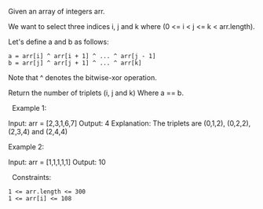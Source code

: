 Given an array of integers arr.

We want to select three indices i, j and k where (0 <= i < j <= k < arr.length).

Let's define a and b as follows:


	a = arr[i] ^ arr[i + 1] ^ ... ^ arr[j - 1]
	b = arr[j] ^ arr[j + 1] ^ ... ^ arr[k]


Note that ^ denotes the bitwise-xor operation.

Return the number of triplets (i, j and k) Where a == b.

 
Example 1:

Input: arr = [2,3,1,6,7]
Output: 4
Explanation: The triplets are (0,1,2), (0,2,2), (2,3,4) and (2,4,4)


Example 2:

Input: arr = [1,1,1,1,1]
Output: 10


 
Constraints:


	1 <= arr.length <= 300
	1 <= arr[i] <= 108

